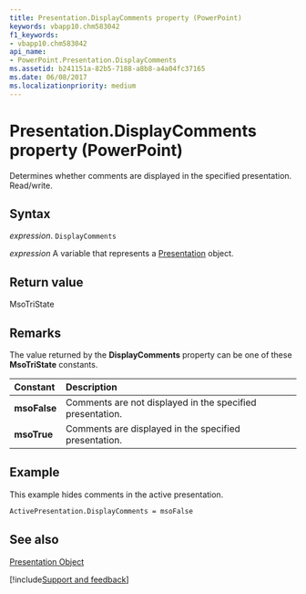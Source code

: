 ```yaml
---
title: Presentation.DisplayComments property (PowerPoint)
keywords: vbapp10.chm583042
f1_keywords:
- vbapp10.chm583042
api_name:
- PowerPoint.Presentation.DisplayComments
ms.assetid: b241151a-82b5-7188-a8b8-a4a04fc37165
ms.date: 06/08/2017
ms.localizationpriority: medium
---
```



# Presentation.DisplayComments property (PowerPoint)

Determines whether comments are displayed in the specified presentation. Read/write.


## Syntax

_expression_. `DisplayComments`

_expression_ A variable that represents a [Presentation](PowerPoint.Presentation.md) object.


## Return value

MsoTriState


## Remarks

The value returned by the **DisplayComments** property can be one of these **MsoTriState** constants.



|Constant|Description|
|:-----|:-----|
|**msoFalse**|Comments are not displayed in the specified presentation.|
|**msoTrue**| Comments are displayed in the specified presentation.|

## Example

This example hides comments in the active presentation.


```vb
ActivePresentation.DisplayComments = msoFalse
```


## See also


[Presentation Object](PowerPoint.Presentation.md)

[!include[Support and feedback](~/includes/feedback-boilerplate.md)]